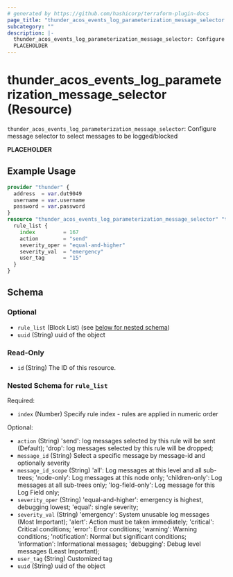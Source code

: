 ```yaml
---
# generated by https://github.com/hashicorp/terraform-plugin-docs
page_title: "thunder_acos_events_log_parameterization_message_selector Resource - terraform-provider-thunder"
subcategory: ""
description: |-
  thunder_acos_events_log_parameterization_message_selector: Configure message selector to select messages to be logged/blocked
  PLACEHOLDER
---
```


# thunder_acos_events_log_parameterization_message_selector (Resource)

`thunder_acos_events_log_parameterization_message_selector`: Configure message selector to select messages to be logged/blocked

__PLACEHOLDER__

## Example Usage

```terraform
provider "thunder" {
  address  = var.dut9049
  username = var.username
  password = var.password
}
resource "thunder_acos_events_log_parameterization_message_selector" "thunder_acos_events_log_parameterization_message_selector" {
  rule_list {
    index         = 167
    action        = "send"
    severity_oper = "equal-and-higher"
    severity_val  = "emergency"
    user_tag      = "15"
  }
}
```

<!-- schema generated by tfplugindocs -->
## Schema

### Optional

- `rule_list` (Block List) (see [below for nested schema](#nestedblock--rule_list))
- `uuid` (String) uuid of the object

### Read-Only

- `id` (String) The ID of this resource.

<a id="nestedblock--rule_list"></a>
### Nested Schema for `rule_list`

Required:

- `index` (Number) Specify rule index - rules are applied in numeric order

Optional:

- `action` (String) 'send': log messages selected by this rule will be sent (Default); 'drop': log messages selected by this rule will be dropped;
- `message_id` (String) Select a specific message by message-id and optionally severity
- `message_id_scope` (String) 'all': Log messages at this level and all sub-trees; 'node-only': Log messages at this node only; 'children-only': Log messages at all sub-trees only; 'log-field-only': Log message for this Log Field only;
- `severity_oper` (String) 'equal-and-higher': emergency is highest, debugging lowest; 'equal': single severity;
- `severity_val` (String) 'emergency': System unusable log messages (Most Important); 'alert': Action must be taken immediately; 'critical': Critical conditions; 'error': Error conditions; 'warning': Warning conditions; 'notification': Normal but significant conditions; 'information': Informational messages; 'debugging': Debug level messages (Least Important);
- `user_tag` (String) Customized tag
- `uuid` (String) uuid of the object


